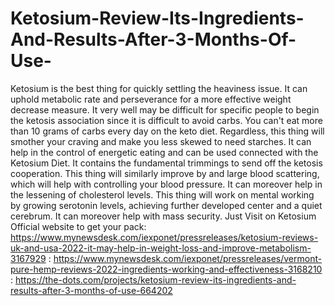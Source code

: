 # Ketosium-Review-Its-Ingredients-And-Results-After-3-Months-Of-Use-
Ketosium is the best thing for quickly settling the heaviness issue. It can uphold metabolic rate and perseverance for a more effective weight decrease measure. It very well may be difficult for specific people to begin the ketosis association since it is difficult to avoid carbs. You can't eat more than 10 grams of carbs every day on the keto diet. Regardless, this thing will smother your craving and make you less skewed to need starches. It can help in the control of energetic eating and can be used connected with the Ketosium Diet. It contains the fundamental trimmings to send off the ketosis cooperation. This thing will similarly improve by and large blood scattering, which will help with controlling your blood pressure. It can moreover help in the lessening of cholesterol levels. This thing will work on mental working by growing serotonin levels, achieving further developed center and a quiet cerebrum. It can moreover help with mass security. Just Visit on Ketosium Official website to get your pack: https://www.mynewsdesk.com/iexponet/pressreleases/ketosium-reviews-uk-and-usa-2022-it-may-help-in-weight-loss-and-improve-metabolism-3167929  : https://www.mynewsdesk.com/iexponet/pressreleases/vermont-pure-hemp-reviews-2022-ingredients-working-and-effectiveness-3168210  : https://the-dots.com/projects/ketosium-review-its-ingredients-and-results-after-3-months-of-use-664202
